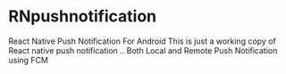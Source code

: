 # RNpushnotification
React Native Push Notification For Android 
This is just a working copy of React native push notification .. Both Local and Remote Push Notification using FCM 
